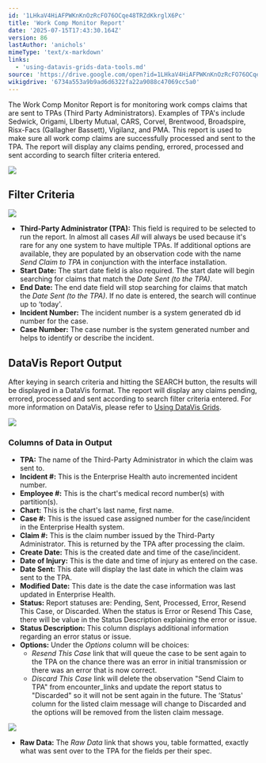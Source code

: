 ```yaml
---
id: '1LHkaV4HiAFPWKnKnOzRcFO76OCqe48TRZdKkrglX6Pc'
title: 'Work Comp Monitor Report'
date: '2025-07-15T17:43:30.164Z'
version: 86
lastAuthor: 'anichols'
mimeType: 'text/x-markdown'
links:
  - 'using-datavis-grids-data-tools.md'
source: 'https://drive.google.com/open?id=1LHkaV4HiAFPWKnKnOzRcFO76OCqe48TRZdKkrglX6Pc'
wikigdrive: '6734a553a9b9ad6d6322fa22a9088c47069cc5a0'
---
```

The Work Comp Monitor Report is for monitoring work comps claims that are sent to TPAs (Third Party Administrators). Examples of TPA's include Sedwick, Origami, LIberty Mutual, CARS, Corvel, Brentwood, Broadspire, Risx-Facs (Gallagher Bassett), Vigilanz, and PMA. This report is used to make sure all work comp claims are successfully processed and sent to the TPA. The report will display any claims pending, errored, processed and sent according to search filter criteria entered.

![](../work-comp-monitor-report.assets/bdf8597cbd64e7c4da63959b89793666.png)

## Filter Criteria

![](../work-comp-monitor-report.assets/866a81935cbf33635f7322ac3ba2479c.png)

* <strong>Third-Party Administrator (TPA):</strong> This field is required to be selected to run the report.  In almost all cases <em>All</em> will always be used because it's rare for any one system to have multiple TPAs. If additional options are available, they are populated by an observation code with the name <em>Send Claim to TPA</em> in conjunction with the interface installation.
* <strong>Start Date:</strong> The start date field is also required. The start date will begin searching for claims that match the <em>Date Sent (to the TPA)</em>.
* <strong>End Date:</strong> The end date field will stop searching for claims that match the <em>Date Sent (to the TPA)</em>. If no date is entered, the search will continue up to ‘today'.
* <strong>Incident Number:</strong> The incident number is a system generated db id number for the case.
* <strong>Case Number:</strong> The case number is the system generated number and helps to identify or describe the incident.

## DataVis Report Output

After keying in search criteria and hitting the SEARCH button, the results will be displayed in a DataVis format.  The report will display any claims pending, errored, processed and sent according to search filter criteria entered.  For more information on DataVis, please refer to [Using DataVis Grids](using-datavis-grids-data-tools.md).

![](../work-comp-monitor-report.assets/50dfe08b4c1a6c5650a1b3bcbb8d3e54.png)

### Columns of Data in Output

* <strong>TPA:</strong> The name of the Third-Party Administrator in which the claim was sent to.
* <strong>Incident #:</strong> This is the Enterprise Health auto incremented incident number.
* <strong>Employee #:</strong> This is the chart's medical record number(s) with partition(s).
* <strong>Chart:</strong> This is the chart's last name, first name.
* <strong>Case #:</strong> This is the issued case assigned number for the case/incident in the Enterprise Health system.
* <strong>Claim #:</strong> This is the claim number issued by the Third-Party Administrator. This is returned by the TPA after processing the claim.
* <strong>Create Date:</strong> This is the created date and time of the case/incident.
* <strong>Date of Injury:</strong> This is the date and time of injury as entered on the case.
* <strong>Date Sent:</strong> This date will display the last date in which the claim was sent to the TPA.
* <strong>Modified Date:</strong> This date is the date the case information was last updated in Enterprise Health.
* <strong>Status:</strong> Report statuses are: Pending, Sent, Processed, Error, Resend This Case, or Discarded. When the status is Error or Resend This Case, there will be value in the Status Description explaining the error or issue.
* <strong>Status Description:</strong> This column displays additional information regarding an error status or issue.
* <strong>Options:</strong> Under the <em>Options</em> column will be choices:
    * <em>Resend This Case</em> link that will queue the case to be sent again to the TPA on the chance there was an error in initial transmission or there was an error that is now correct.
    * <em>Discard This Case</em> link will delete the observation "Send Claim to TPA" from encounter_links and update the report status to "Discarded" so it will not be sent again in the future. The ‘Status' column for the listed claim message will change to Discarded and the options will be removed from the listen claim message.

![](../work-comp-monitor-report.assets/2020ba73b8f2d2a22fb045a563ec06c2.png)

* <strong>Raw Data:</strong> The <em>Raw Data</em> link that shows you, table formatted, exactly what was sent over to the TPA for the fields per their spec.
